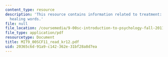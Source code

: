 ```yaml
---
content_type: resource
description: 'This resource contains information related to treatment: healing actions,
  healing words.'
file: null
file_location: /coursemedia/9-00sc-introduction-to-psychology-fall-2011/20365c6d91a9c142362e31bf28a8d7ea_MIT9_00SCF11_read_kr12.pdf
file_type: application/pdf
resourcetype: Document
title: MIT9_00SCF11_read_kr12.pdf
uid: 20365c6d-91a9-c142-362e-31bf28a8d7ea
---
```

